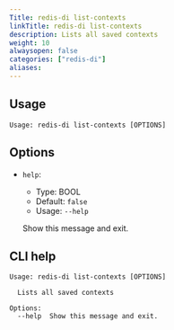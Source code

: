 ```yaml
---
Title: redis-di list-contexts
linkTitle: redis-di list-contexts
description: Lists all saved contexts 
weight: 10
alwaysopen: false
categories: ["redis-di"]
aliases:
---
```


## Usage

```
Usage: redis-di list-contexts [OPTIONS]
```

## Options
* `help`: 
  * Type: BOOL 
  * Default: `false`
  * Usage: `--help`

  Show this message and exit.



## CLI help

```
Usage: redis-di list-contexts [OPTIONS]

  Lists all saved contexts

Options:
  --help  Show this message and exit.
```
